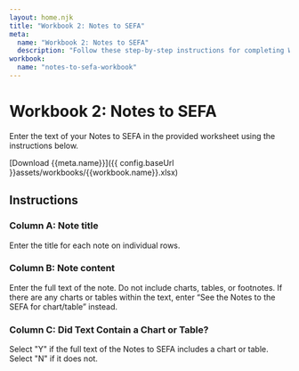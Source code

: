 ```yaml
---
layout: home.njk
title: "Workbook 2: Notes to SEFA"
meta:
  name: "Workbook 2: Notes to SEFA"
  description: "Follow these step-by-step instructions for completing Workbook Workbook 2: Notes to SEFA."
workbook:
  name: "notes-to-sefa-workbook"
---
```


# Workbook 2: Notes to SEFA

Enter the text of your Notes to SEFA in the provided worksheet using the instructions below.

[Download {{meta.name}}]({{ config.baseUrl }}assets/workbooks/{{workbook.name}}.xlsx)

## Instructions

### Column A: Note title

Enter the title for each note on individual rows.

### Column B: Note content

Enter the full text of the note. Do not include charts, tables, or footnotes. If there are any charts or tables within the text, enter “See the Notes to the SEFA for chart/table” instead.

### Column C: Did Text Contain a Chart or Table?

Select "Y" if the full text of the Notes to SEFA includes a chart or table. Select "N" if it does not.
